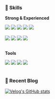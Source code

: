### 🦾 Skills
**Strong & Experienced**
<div>
  <span><img src="https://img.shields.io/badge/React-61DAFB?style=flat-square&logo=react&logoColor=fff"/></span>
  <span><img src="https://img.shields.io/badge/Redux-764ABC?style=flat-square&logo=redux&logoColor=fff"/></span>
  <span><img src="https://img.shields.io/badge/HTML-E34F26?style=flat-square&logo=html5&logoColor=fff"/></span>
  <span><img src="https://img.shields.io/badge/PostCSS-DD3A0A?style=flat-square&logo=postcss&logoColor=fff"/></span>
  <span><img src="https://img.shields.io/badge/JavaScript-F7DF1E?style=flat-square&logo=javascript&logoColor=fff"/></span>
 </div>
 <br />
 <div>
  <span><img src="https://img.shields.io/badge/Node.js-339933?style=flat-square&logo=node.js&logoColor=fff"/></span>
  <span><img src="https://img.shields.io/badge/tailwindcss-06B6D4?style=flat-square&logo=tailwindcss&logoColor=fff"/></span>
  <span><img src="https://img.shields.io/badge/framer motion-0055FF?style=flat-square&logo=Framer&logoColor=fff"/></span>
  <span><img src="https://img.shields.io/badge/ESLint-4B32C3?style=flat-square&logo=eslint&logoColor=fff"/></span>
 </div>
 <br />
 
**Tools**
<div>
  <span><img src="https://img.shields.io/badge/Github-181717?style=flat-square&logo=github&logoColor=fff"/></span>
  <span><img src="https://img.shields.io/badge/notion-000?style=flat-square&logo=Notion&logoColor=fff"/></span>
  <span><img src="https://img.shields.io/badge/Adobe Photoshop-31A8FF?style=flat-square&logo=adobe photoshop&logoColor=fff"/></span>
  <span><img src="https://img.shields.io/badge/Figma-F24E1E?style=flat-square&logo=Figma&logoColor=fff"/></span>
 </div>
 <br />

### 📝 Recent Blog
[![Velog's GitHub stats](https://velog-readme-stats.vercel.app/api?name=jvn4dev&color=dark)](https://velog.io/@jvn4dev) 

